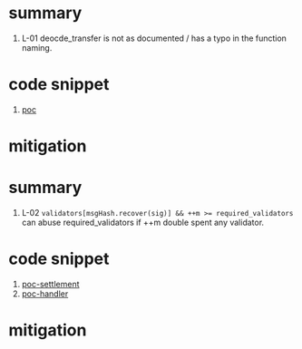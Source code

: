 # summary

1. L-01 deocde_transfer is not as documented / has a typo in the function naming. 

# code snippet

1. [poc](https://github.com/code-423n4/2024-08-chakra/blob/d0d45ae1d26ca1b87034e67180fac07ce9642fd9/solidity/handler/contracts/ERC20CodecV1.sol#L65)

# mitigation

# summary

1. L-02 `validators[msgHash.recover(sig)] && ++m >= required_validators` can abuse required_validators if ++m double spent any validator.

# code snippet

1. [poc-settlement](https://github.com/code-423n4/2024-08-chakra/blob/d0d45ae1d26ca1b87034e67180fac07ce9642fd9/solidity/settlement/contracts/SettlementSignatureVerifier.sol#L203)
2. [poc-handler](https://github.com/code-423n4/2024-08-chakra/blob/d0d45ae1d26ca1b87034e67180fac07ce9642fd9/solidity/handler/contracts/SettlementSignatureVerifier.sol#L130)

# mitigation
